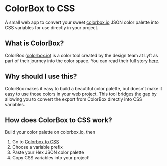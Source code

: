# ColorBox to CSS
A small web app to convert your sweet [colorbox.io](http://colorbox.io) JSON color palette into CSS variables for use directly in your project.

## What is ColorBox?
ColorBox ([colorbox.io](http://colorbox.io)) is a color tool created by the design team at Lyft as part of their journey into the color space. You can read their full story [here](https://design.lyft.com/re-approaching-color-9e604ba22c88).

## Why should I use this?
ColorBox makes it easy to build a beautiful color palette, but doesn't make it easy to use those colors in your web project. This tool bridges the gap by allowing you to convert the export from ColorBox directly into CSS variables.

## How does ColorBox to CSS work?
Build your color palette on colorbox.io, then
1. Go to [Colorbox to CSS](https://colorboxtocss.dev)
2. Choose a variable prefix
3. Paste your Hex JSON color palette
4. Copy CSS variables into your project!